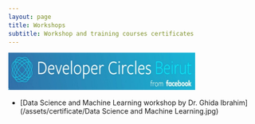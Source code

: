 ```yaml
---
layout: page
title: Workshops
subtitle: Workshop and training courses certificates
---
```


<a href="https://www.facebook.com/groups/DevCBeirut/"><img src="/assets/img/websites/DevCBeirut.jpg" width="375pt" height="75pt" /></a>

- [Data Science and Machine Learning workshop by Dr. Ghida Ibrahim](/assets/certificate/Data Science and Machine Learning.jpg)
